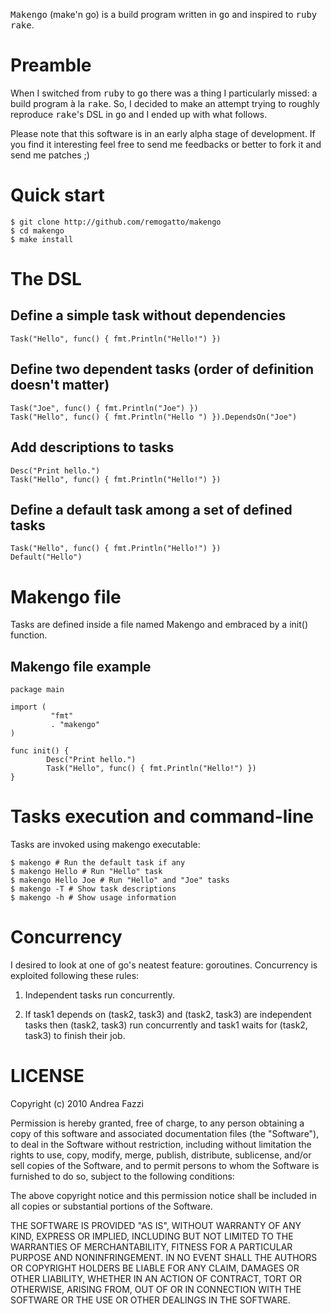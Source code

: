<tt>Makengo</tt> (make'n go) is a build program written in <tt>go</tt>
and inspired to <tt>ruby</tt> <tt>rake</tt>.

# Preamble

When I switched from <tt>ruby</tt> to <tt>go</tt> there was a thing I
particularly missed: a build program à la <tt>rake</tt>. So, I decided
to make an attempt trying to roughly reproduce <tt>rake</tt>'s DSL in
<tt>go</tt> and I ended up with what follows.

Please note that this software is in an early alpha stage of
development. If you find it interesting feel free to send me feedbacks
or better to fork it and send me patches ;)

# Quick start

    $ git clone http://github.com/remogatto/makengo
    $ cd makengo
    $ make install

# The DSL

## Define a simple task without dependencies

    Task("Hello", func() { fmt.Println("Hello!") })

## Define two dependent tasks (order of definition doesn't matter)

    Task("Joe", func() { fmt.Println("Joe") })
    Task("Hello", func() { fmt.Println("Hello ") }).DependsOn("Joe")

## Add descriptions to tasks

    Desc("Print hello.")
    Task("Hello", func() { fmt.Println("Hello!") })

## Define a default task among a set of defined tasks

    Task("Hello", func() { fmt.Println("Hello!") })
    Default("Hello")

# Makengo file

Tasks are defined inside a file named Makengo and embraced by a init()
function.

## Makengo file example

    package main

    import ( 
             "fmt" 
             . "makengo" 
    )

    func init() {
            Desc("Print hello.")
            Task("Hello", func() { fmt.Println("Hello!") })
    }

# Tasks execution and command-line

Tasks are invoked using makengo executable:

    $ makengo # Run the default task if any
    $ makengo Hello # Run "Hello" task
    $ makengo Hello Joe # Run "Hello" and "Joe" tasks
    $ makengo -T # Show task descriptions
    $ makengo -h # Show usage information

# Concurrency

I desired to look at one of go's neatest feature: goroutines. Concurrency 
is exploited following these rules:

1. Independent tasks run concurrently. 

2. If task1 depends on (task2, task3) and (task2, task3) are independent 
tasks then (task2, task3) run concurrently and task1 waits for (task2, 
task3) to finish their job.

# LICENSE

Copyright (c) 2010 Andrea Fazzi

Permission is hereby granted, free of charge, to any person
obtaining a copy of this software and associated documentation
files (the "Software"), to deal in the Software without
restriction, including without limitation the rights to use,
copy, modify, merge, publish, distribute, sublicense, and/or sell
copies of the Software, and to permit persons to whom the
Software is furnished to do so, subject to the following
conditions:

The above copyright notice and this permission notice shall be
included in all copies or substantial portions of the Software.

THE SOFTWARE IS PROVIDED "AS IS", WITHOUT WARRANTY OF ANY KIND,
EXPRESS OR IMPLIED, INCLUDING BUT NOT LIMITED TO THE WARRANTIES
OF MERCHANTABILITY, FITNESS FOR A PARTICULAR PURPOSE AND
NONINFRINGEMENT. IN NO EVENT SHALL THE AUTHORS OR COPYRIGHT
HOLDERS BE LIABLE FOR ANY CLAIM, DAMAGES OR OTHER LIABILITY,
WHETHER IN AN ACTION OF CONTRACT, TORT OR OTHERWISE, ARISING
FROM, OUT OF OR IN CONNECTION WITH THE SOFTWARE OR THE USE OR
OTHER DEALINGS IN THE SOFTWARE.



